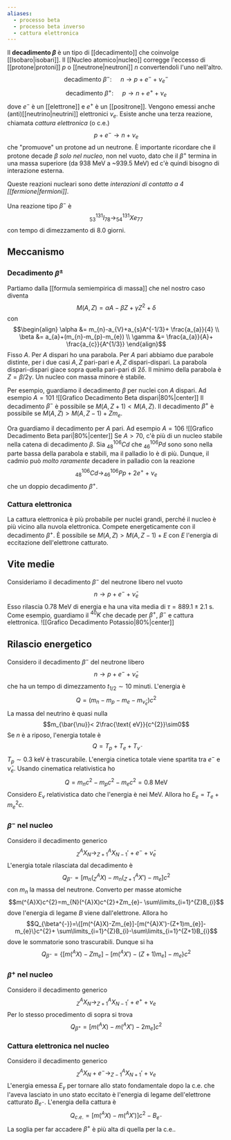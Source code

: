 ```yaml
---
aliases:
  - processo beta
  - processo beta inverso
  - cattura elettronica
---
```

Il **decadimento $\beta$** è un tipo di [[decadimento]] che coinvolge [[Isobaro|isobari]]. Il [[Nucleo atomico|nucleo]] corregge l'eccesso di [[protone|protoni]] $p$ o [[neutrone|neutroni]] $n$ convertendoli l'uno nell'altro.
$$\text{decadimento }\beta^{-}\text{: }\quad n \rightarrow p+e^{-}+\nu_{e}^{-}$$
$$\text{decadimento }\beta^{+}\text{: }\quad p \rightarrow n+e^{+}+\nu_{e}$$
dove $e^{-}$ è un [[elettrone]] e $e^{+}$ è un [[positrone]]. Vengono emessi anche (anti)[[neutrino|neutrini]] elettronici $\nu_{e}$. Esiste anche una terza reazione, chiamata *cattura elettronica* (o c.e.)
$$p+e^{-}\rightarrow n+\nu_{e}$$
che "promuove" un protone ad un neutrone. È importante ricordare che il protone decade $\beta$ *solo nel nucleo*, non nel vuoto, dato che il $\beta^{+}$ termina in una massa superiore (da 938 MeV a ~939.5 MeV) ed c'è quindi bisogno di interazione esterna.

Queste reazioni nucleari sono dette *interazioni di contatto a 4 [[fermione|fermioni]]*.

Una reazione tipo $\beta^{-}$ è
$$_{53}^{131}I_{78} \rightarrow _{54}^{131}Xe_{77}$$
con tempo di dimezzamento di 8.0 giorni.
## Meccanismo
### Decadimento $\beta^{\pm}$
Partiamo dalla [[formula semiempirica di massa]] che nel nostro caso diventa
$$M(A,Z)=\alpha A-\beta Z+\gamma Z^{2}+\delta$$
con
$$\begin{align}
\alpha &= m_{n}-a_{V}+a_{s}A^{-1/3}+ \frac{a_{a}}{4} \\
\beta &= a_{a}+(m_{n}-m_{p}-m_{e}) \\
\gamma &= \frac{a_{a}}{A}+ \frac{a_{c}}{A^{1/3}}
\end{align}$$
Fisso $A$. Per $A$ dispari ho una parabola. Per $A$ pari abbiamo due parabole distinte, per i due casi $A,Z$ pari-pari e $A,Z$ dispari-dispari. La parabola dispari-dispari giace sopra quella pari-pari di $2\delta$. Il minimo della parabola è $Z=\beta/2\gamma$. Un nucleo con massa minore è stabile.

Per esempio, guardiamo il decadimento $\beta$ per nuclei con $A$ dispari. Ad esempio $A=101$
![[Grafico Decadimento Beta dispari|80%|center]]
Il decadimento $\beta^{-}$ è possibile se $M(A,Z+1)<M(A,Z)$. Il decadimento $\beta^{+}$ è possibile se $M(A,Z)>M(A,Z-1)+Zm_{e}$.

Ora guardiamo il decadimento per $A$ pari. Ad esempio $A=106$
![[Grafico Decadimento Beta pari|80%|center]]
Se $A>70$, c'è più di un nucleo stabile nella catena di decadimento $\beta$. Sia $_{48}^{106}Cd$ che $_{46}^{106}Pd$ sono sono nella parte bassa della parabola e stabili, ma il palladio lo è di più. Dunque, il cadmio può *molto raramente* decadere in palladio con la reazione
$$_{48}^{106}Cd \rightarrow _{46}^{106}Pp + 2e^{+}+ \nu_{e}$$
che un doppio decadimento $\beta^{+}$.
### Cattura elettronica
La cattura elettronica è più probabile per nuclei grandi, perché il nucleo è più vicino alla nuvola elettronica. Compete energeticamente con il decadimento $\beta^{+}$. È possibile se $M(A,Z)>M(A,Z-1)+E$ con $E$ l'energia di eccitazione dell'elettrone catturato.
## Vite medie
Consideriamo il decadimento $\beta^{-}$ del neutrone libero nel vuoto
$$n \rightarrow p+e^{-}+\bar{\nu}_{e}$$
Esso rilascia 0.78 MeV di energia e ha una vita media di $\tau=889.1\pm2.1$ s. Come esempio, guardiamo il $^{40}K$ che decade per $\beta^+$, $\beta^{-}$ e cattura elettronica.
![[Grafico Decadimento Potassio|80%|center]]
## Rilascio energetico
Considero il decadimento $\beta^{-}$ del neutrone libero
$$n \rightarrow p+e^{-}+\bar{\nu}_{e}$$
che ha un tempo di dimezzamento $t_{1/2}\sim10$ minuti. L'energia è
$$Q=(m_{n}-m_{p}-m_{e}-m_{\bar{\nu}_{e}})c^{2}$$
La massa del neutrino è quasi nulla
$$m_{\bar{\nu}}< 2\frac{\text{ eV}}{c^{2}}\sim0$$
Se $n$ è a riposo, l'energia totale è
$$Q=T_{p}+T_{e}+T_{\bar{\nu}}$$
$T_p\sim0.3$ keV è trascurabile. L'energia cinetica totale viene spartita tra $e^{-}$ e $\bar{\nu}_{e}$. Usando cinematica relativistica ho
$$Q=m_{n}c^{2}-m_{p}c^{2}-m_{e}c^{2}=0.8\text{ MeV}$$
Considero $E_{\nu}$ relativistica dato che l'energia è nei MeV. Allora ho $E_{e}=T_{e}+m_{e}^{2}c$.
### $\beta^{-}$ nel nucleo
Considero il decadimento generico
$$_{Z}^{A}X_{N} \rightarrow _{Z+1}^{A}X_{N-1}'+e^{-}+\bar{\nu}_{e}$$
L'energia totale rilasciata dal decadimento è
$$Q_{\beta^{-}}=[m_{n}(_{Z}^{A}X)-m_{n}(_{Z+1}^{A}X')-m_{e}]c^{2}$$
con $m_{n}$ la massa del neutrone. Converto per masse atomiche
$$m(^{A}X)c^{2}=m_{N}(^{A}X)c^{2}+Zm_{e}- \sum\limits_{i=1}^{Z}B_{i}$$
dove l'energia di legame $B$ viene dall'elettrone. Allora ho
$$Q_{\beta^{-}}=\{[m(^{A}X)-Zm_{e}]-[m(^{A}X')-(Z+1)m_{e}]-m_{e}\}c^{2}+ \sum\limits_{i=1}^{Z}B_{i}-\sum\limits_{i=1}^{Z+1}B_{i}$$
dove le sommatorie sono trascurabili. Dunque si ha
$$Q_{\beta^{-}}=\{[m(^{A}X)-Zm_{e}]-[m(^{A}X')-(Z+1)m_{e}]-m_{e}\}c^{2}$$
### $\beta^{+}$ nel nucleo
Considero il decadimento generico
$$_{Z}^{A}X_{N} \rightarrow _{Z+1}^{A}X_{N-1}'+e^{+}+\nu_{e}$$
Per lo stesso procedimento di sopra si trova
$$Q_{\beta^{+}}=[m(^{A}X)-m(^{A}X')-2m_{e}]c^{2}$$
### Cattura elettronica nel nucleo
Considero il decadimento generico
$$_{Z}^{A}X_{N} + e^{-} \rightarrow _{Z-1}^{A}X_{N+1}'+\nu_{e}$$
L'energia emessa $E_{\gamma}$ per tornare allo stato fondamentale dopo la c.e. che l'aveva lasciato in uno stato eccitato è l'energia di legame dell'elettrone catturato $B_{e^{-}}$. L'energia della cattura è
$$Q_{c.e.}=[m(^{A}X)-m(^{A}X')]c^{2}-B_{e^{-}}$$
La soglia per far accadere $\beta^{+}$ è più alta di quella per la c.e..
